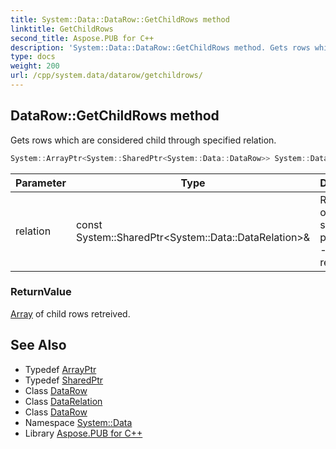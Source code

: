 ```yaml
---
title: System::Data::DataRow::GetChildRows method
linktitle: GetChildRows
second_title: Aspose.PUB for C++
description: 'System::Data::DataRow::GetChildRows method. Gets rows which are considered child through specified relation in C++.'
type: docs
weight: 200
url: /cpp/system.data/datarow/getchildrows/
---
```

## DataRow::GetChildRows method


Gets rows which are considered child through specified relation.

```cpp
System::ArrayPtr<System::SharedPtr<System::Data::DataRow>> System::Data::DataRow::GetChildRows(const System::SharedPtr<System::Data::DataRelation> &relation)
```


| Parameter | Type | Description |
| --- | --- | --- |
| relation | const System::SharedPtr\<System::Data::DataRelation\>\& | Relation object to specify parent row - child row relation. |

### ReturnValue

[Array](../../../system/array/) of child rows retreived.

## See Also

* Typedef [ArrayPtr](../../../system/arrayptr/)
* Typedef [SharedPtr](../../../system/sharedptr/)
* Class [DataRow](../)
* Class [DataRelation](../../datarelation/)
* Class [DataRow](../)
* Namespace [System::Data](../../)
* Library [Aspose.PUB for C++](../../../)
